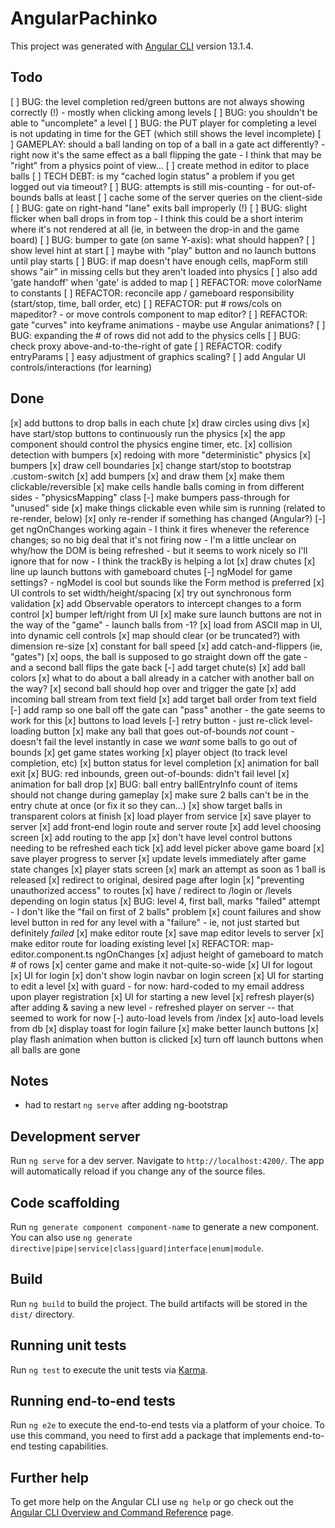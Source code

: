 # AngularPachinko

This project was generated with [Angular CLI](https://github.com/angular/angular-cli) version 13.1.4.

## Todo

[ ] BUG: the level completion red/green buttons are not always showing correctly (!)
    - mostly when clicking among levels
[ ] BUG: you shouldn't be able to "uncomplete" a level
[ ] BUG: the PUT player for completing a level is not updating in time for the GET (which still shows the level incomplete)
[ ] GAMEPLAY: should a ball landing on top of a ball in a gate act differently?
    - right now it's the same effect as a ball flipping the gate
        - I think that may be "right" from a physics point of view...
[ ] create method in editor to place balls
[ ] TECH DEBT: is my "cached login status" a problem if you get logged out via timeout?
[ ] BUG: attempts is still mis-counting
     - for out-of-bounds balls at least
[ ] cache some of the server queries on the client-side
[ ] BUG: gate on right-hand "lane" exits ball improperly (!)
[ ] BUG: slight flicker when ball drops in from top
    - I think this could be a short interim where it's not rendered at all (ie, in between the drop-in and the game board)
[ ] BUG: bumper to gate (on same Y-axis): what should happen?
[ ] show level hint at start
    [ ] maybe with "play" button and no launch buttons until play starts
[ ] BUG: if map doesn't have enough cells, mapForm still shows "air" in missing cells but they aren't loaded into physics
[ ] also add 'gate handoff' when 'gate' is added to map
[ ] REFACTOR: move colorName to constants
[ ] REFACTOR: reconcile app / gameboard responsibility (start/stop, time, ball order, etc)
[ ] REFACTOR: put # rows/cols on mapeditor?
    - or move controls component to map editor?
[ ] REFACTOR: gate "curves" into keyframe animations
    - maybe use Angular animations?
[ ] BUG: expanding the # of rows did not add to the physics cells
[ ] BUG: check proxy above-and-to-the-right of gate
[ ] REFACTOR: codify entryParams
[ ] easy adjustment of graphics scaling?
[ ] add Angular UI controls/interactions (for learning)

## Done

[x] add buttons to drop balls in each chute
[x] draw circles using divs
[x] have start/stop buttons to continuously run the physics
    [x] the app component should control the physics engine timer, etc.
[x] collision detection with bumpers
[x] redoing with more "deterministic" physics
    [x] bumpers
    [x] draw cell boundaries
[x] change start/stop to bootstrap .custom-switch
[x] add bumpers
    [x] and draw them
    [x] make them clickable/reversible
[x] make cells handle balls coming in from different sides
    - "physicsMapping" class
[-] make bumpers pass-through for "unused" side
[x] make things clickable even while sim is running (related to re-render, below)
[x] only re-render if something has changed (Angular?)
[-] get ngOnChanges working again
    - I think it fires whenever the reference changes; so no big deal that it's not firing now
    - I'm a little unclear on why/how the DOM is being refreshed
    - but it seems to work nicely so I'll ignore that for now
      - I think the trackBy is helping a lot
[x] draw chutes
[x] line up launch buttons with gameboard chutes
[-] ngModel for game settings?
    - ngModel is cool but sounds like the Form method is preferred
[x] UI controls to set width/height/spacing
    [x] try out synchronous form validation
    [x] add Observable operators to intercept changes to a form control
[x] bumper left/right from UI
[x] make sure launch buttons are not in the way of the "game"
    - launch balls from -1?
[x] load from ASCII map in UI, into dynamic cell controls
[x] map should clear (or be truncated?) with dimension re-size
[x] constant for ball speed
[x] add catch-and-flippers (ie, "gates")
[x] oops, the ball is supposed to go straight down off the gate
    - and a second ball flips the gate back
[-] add target chute(s)
[x] add ball colors
[x] what to do about a ball already in a catcher with another ball on the way?
    [x] second ball should hop over and trigger the gate
[x] add incoming ball stream from text field
[x] add target ball order from text field
[-] add ramp so one ball off the gate can "pass" another
    - the gate seems to work for this
[x] buttons to load levels
[-] retry button
    - just re-click level-loading button
[x] make any ball that goes out-of-bounds *not* count
    - doesn't fail the level instantly in case we *want* some balls to go out of bounds
[x] get game states working
[x] player object (to track level completion, etc)
[x] button status for level completion
[x] animation for ball exit
[x] BUG: red inbounds, green out-of-bounds: didn't fail level
[x] animation for ball drop
[x] BUG: ball entry ballEntryInfo count of items should not change during gameplay
[x] make sure 2 balls can't be in the entry chute at once (or fix it so they can...)
[x] show target balls in transparent colors at finish
[x] load player from service
[x] save player to server
[x] add front-end login route and server route
[x] add level choosing screen
[x] add routing to the app
[x] don't have level control buttons needing to be refreshed each tick
[x] add level picker above game board
[x] save player progress to server
[x] update levels immediately after game state changes
[x] player stats screen
[x] mark an attempt as soon as 1 ball is released
[x] redirect to original, desired page after login
[x] "preventing unauthorized access" to routes
[x] have / redirect to /login or /levels depending on login status
[x] BUG: level 4, first ball, marks "failed" attempt
    - I don't like the "fail on first of 2 balls" problem
[x] count failures and show level button in red for any level with a "failure"
    - ie, not just started but definitely *failed*
[x] make editor route
[x] save map editor levels to server
[x] make editor route for loading existing level
[x] REFACTOR: map-editor.component.ts ngOnChanges
[x] adjust height of gameboard to match # of rows
[x] center game and make it not-quite-so-wide
[x] UI for logout
[x] UI for login
    [x] don't show login navbar on login screen
[x] UI for starting to edit a level
    [x] with guard
        - for now: hard-coded to my email address upon player registration
[x] UI for starting a new level
[x] refresh player(s) after adding & saving a new level
    - refreshed player on server -- that seemed to work for now
[-] auto-load levels from /index
[x] auto-load levels from db
[x] display toast for login failure
[x] make better launch buttons
    [x] play flash animation when button is clicked
    [x] turn off launch buttons when all balls are gone

## Notes

- had to restart `ng serve` after adding ng-bootstrap

## Development server

Run `ng serve` for a dev server. Navigate to `http://localhost:4200/`. The app will automatically reload if you change any of the source files.

## Code scaffolding

Run `ng generate component component-name` to generate a new component. You can also use `ng generate directive|pipe|service|class|guard|interface|enum|module`.

## Build

Run `ng build` to build the project. The build artifacts will be stored in the `dist/` directory.

## Running unit tests

Run `ng test` to execute the unit tests via [Karma](https://karma-runner.github.io).

## Running end-to-end tests

Run `ng e2e` to execute the end-to-end tests via a platform of your choice. To use this command, you need to first add a package that implements end-to-end testing capabilities.

## Further help

To get more help on the Angular CLI use `ng help` or go check out the [Angular CLI Overview and Command Reference](https://angular.io/cli) page.
